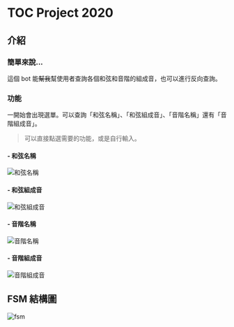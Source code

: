 # TOC Project 2020

## 介紹
### 簡單來說...
這個 bot 能~~幫我~~幫使用者查詢各個和弦和音階的組成音，也可以進行反向查詢。
### 功能
一開始會出現選單。可以查詢「和弦名稱」、「和弦組成音」、「音階名稱」還有「音階組成音」。 
> 可以直接點選需要的功能，或是自行輸入。
#### - 和弦名稱
![和弦名稱](./img/chordname.jpg)
#### - 和弦組成音
![和弦組成音](./img/chordnote.jpg)
#### - 音階名稱
![音階名稱](./img/scalename.jpg)
#### - 音階組成音
![音階組成音](./img/scalenote.jpg)

## FSM 結構圖
![fsm](./img/fsm.png)